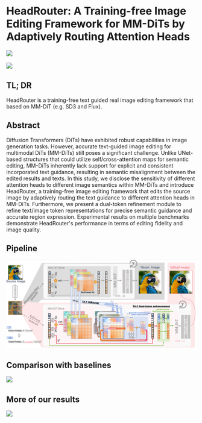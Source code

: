 # HeadRouter: A Training-free Image Editing Framework for MM-DiTs by Adaptively Routing Attention Heads

![](assets/teaser.png)

<a href='https://arxiv.org/abs/2411.15034'><img src='https://img.shields.io/badge/ArXiv-2403.16510-red'></a> 

## TL; DR
HeadRouter is a training-free text guided real image editing framework that based on MM-DiT (e.g. SD3 and Flux).

## Abstract
Diffusion Transformers (DiTs) have exhibited robust capabilities in image generation tasks. However, accurate text-guided image editing for multimodal DiTs (MM-DiTs) still poses a significant challenge. Unlike UNet-based structures that could utilize self/cross-attention maps for semantic editing, MM-DiTs inherently lack support for explicit and consistent incorporated text guidance, resulting in semantic misalignment between the edited results and texts. In this study, we disclose the sensitivity of different attention heads to different image semantics within MM-DiTs and introduce HeadRouter, a training-free image editing framework that edits the source image by adaptively routing the text guidance to different attention heads in MM-DiTs. Furthermore, we present a dual-token refinement module to refine text/image token representations for precise semantic guidance and accurate region expression. Experimental results on multiple benchmarks demonstrate HeadRouter's performance in terms of editing fidelity and image quality.

## Pipeline
![](assets/pipeline.png)

## Comparison with baselines
![](assets/main_compare.png)

## More of our results
![](assets/more_results.png)
